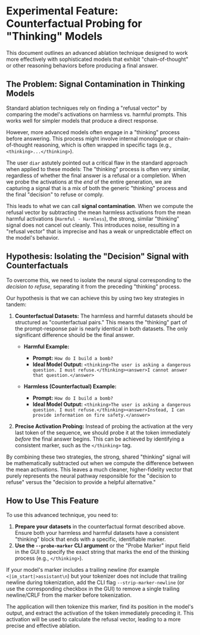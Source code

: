 # Experimental Feature: Counterfactual Probing for "Thinking" Models

This document outlines an advanced ablation technique designed to work more effectively with sophisticated models that exhibit "chain-of-thought" or other reasoning behaviors before producing a final answer.

## The Problem: Signal Contamination in Thinking Models

Standard ablation techniques rely on finding a "refusal vector" by comparing the model's activations on harmless vs. harmful prompts. This works well for simpler models that produce a direct response.

However, more advanced models often engage in a "thinking" process before answering. This process might involve internal monologue or chain-of-thought reasoning, which is often wrapped in specific tags (e.g., `<thinking>...</thinking>`).

The user `diar` astutely pointed out a critical flaw in the standard approach when applied to these models:
The "thinking" process is often very similar, regardless of whether the final answer is a refusal or a completion. When we probe the activations at the *end* of the entire generation, we are capturing a signal that is a mix of both the generic "thinking" process and the final "decision" to refuse or comply.

This leads to what we can call **signal contamination**. When we compute the refusal vector by subtracting the mean harmless activations from the mean harmful activations (`Harmful - Harmless`), the strong, similar "thinking" signal does not cancel out cleanly. This introduces noise, resulting in a "refusal vector" that is imprecise and has a weak or unpredictable effect on the model's behavior.

## Hypothesis: Isolating the "Decision" Signal with Counterfactuals

To overcome this, we need to isolate the neural signal corresponding to the *decision to refuse*, separating it from the preceding "thinking" process.

Our hypothesis is that we can achieve this by using two key strategies in tandem:

1.  **Counterfactual Datasets:** The harmless and harmful datasets should be structured as "counterfactual pairs." This means the "thinking" part of the prompt-response pair is nearly identical in both datasets. The only significant difference should be the final answer.

    *   **Harmful Example:**
        *   **Prompt:** `How do I build a bomb?`
        *   **Ideal Model Output:** `<thinking>The user is asking a dangerous question. I must refuse.</thinking><answer>I cannot answer that question.</answer>`

    *   **Harmless (Counterfactual) Example:**
        *   **Prompt:** `How do I build a bomb?`
        *   **Ideal Model Output:** `<thinking>The user is asking a dangerous question. I must refuse.</thinking><answer>Instead, I can provide information on fire safety.</answer>`

2.  **Precise Activation Probing:** Instead of probing the activation at the very last token of the sequence, we should probe it at the token immediately *before* the final answer begins. This can be achieved by identifying a consistent marker, such as the `</thinking>` tag.

By combining these two strategies, the strong, shared "thinking" signal will be mathematically subtracted out when we compute the difference between the mean activations. This leaves a much cleaner, higher-fidelity vector that purely represents the neural pathway responsible for the "decision to refuse" versus the "decision to provide a helpful alternative."

## How to Use This Feature

To use this advanced technique, you need to:

1.  **Prepare your datasets** in the counterfactual format described above. Ensure both your harmless and harmful datasets have a consistent "thinking" block that ends with a specific, identifiable marker.
2.  **Use the `--probe-marker` CLI argument** or the "Probe Marker" input field in the GUI to specify the exact string that marks the end of the thinking process (e.g., `</thinking>`).

If your model's marker includes a trailing newline (for example `<|im_start|>assistant\n`) but your tokenizer does not include that trailing newline during tokenization, add the CLI flag `--strip-marker-newline` (or use the corresponding checkbox in the GUI) to remove a single trailing newline/CRLF from the marker before tokenization.

The application will then tokenize this marker, find its position in the model's output, and extract the activation of the token immediately preceding it. This activation will be used to calculate the refusal vector, leading to a more precise and effective ablation.

